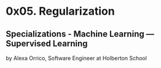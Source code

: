# 0x05. Regularization

## Specializations - Machine Learning ― Supervised Learning

by Alexa Orrico, Software Engineer at Holberton School 
